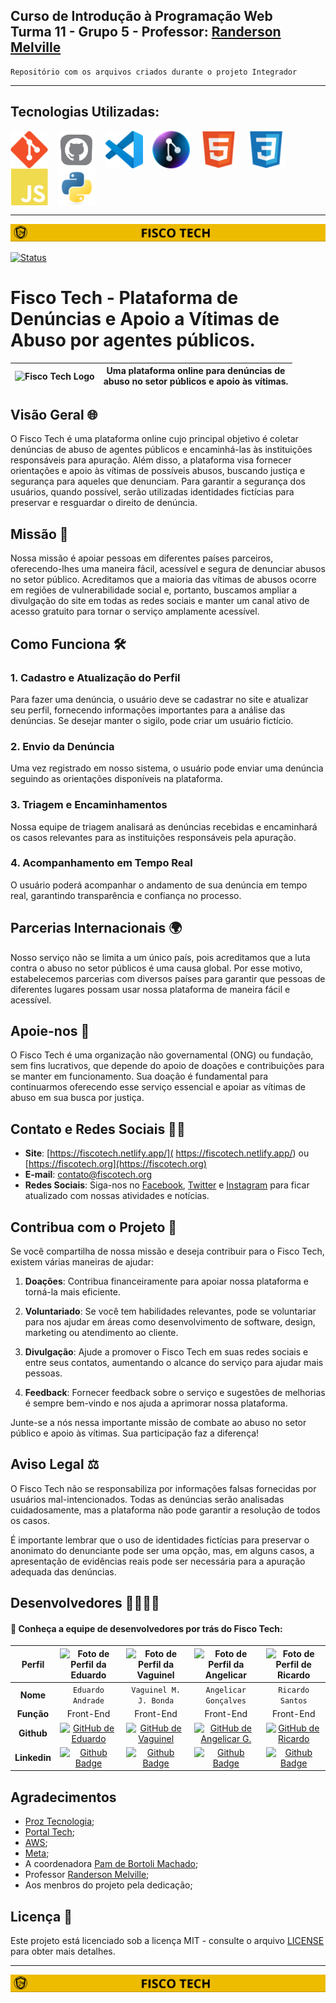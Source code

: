 ## Curso de Introdução à Programação Web <br> Turma 11 - Grupo 5 - Professor: [Randerson Melville](https://github.com/RandMelville)

```
Repositório com os arquivos criados durante o projeto Integrador
```
---

## **Tecnologias Utilizadas:**

<div style="display: inline_block">
  <img align="center" alt="icone-GIT" height="60" src="https://github.com/devicons/devicon/blob/master/icons/git/git-original.svg">
  &nbsp;&nbsp;
  <img align="center" alt="icone-GIT-HUB" height="60" src="./assets/github.jpg">
  &nbsp;&nbsp;
  <img align="center" alt="icone-VS-CODE" height="60" src="https://github.com/devicons/devicon/blob/master/icons/vscode/vscode-original.svg">
  &nbsp;&nbsp;
  <img align="center" alt="icone-GIT-LENS" height="60" src="https://github.com/gitkraken/vscode-gitlens/blob/main/images/gitlens-icon.png">
  &nbsp;&nbsp;
  <img align="center" alt="icone-HTML" height="60" src="https://raw.githubusercontent.com/devicons/devicon/master/icons/html5/html5-original.svg">
  &nbsp;&nbsp;
  <img align="center" alt="icone-CSS" height="60" src="https://raw.githubusercontent.com/devicons/devicon/master/icons/css3/css3-original.svg">
  &nbsp;&nbsp;
  <img align="center" alt="icone-JS" height="60" src="https://raw.githubusercontent.com/devicons/devicon/master/icons/javascript/javascript-plain.svg">
  &nbsp;&nbsp;
  <img align="center" alt="icone-Python" height="60" src="https://github.com/devicons/devicon/blob/master/icons/python/python-original.svg">
  &nbsp;&nbsp;
</div>

---

![Fisco Tech)](./assets/header-footer.png)

[![Status](http://img.shields.io/static/v1?label=STATUS&message=EM%20DESENVOLVIMENTO&color=yellow&style=for-the-badge)](https://github.com/Eduardo377/fiscotech)

# Fisco Tech - Plataforma de Denúncias e Apoio a Vítimas de Abuso por agentes públicos.

| <img alt="Fisco Tech Logo" height="80" src="./assets/logo.ico"/> | Uma plataforma online para denúncias de <br> abuso no setor públicos e apoio às vítimas. | 
| ---------------- | ----- |

## Visão Geral 🌐

O Fisco Tech é uma plataforma online cujo principal objetivo é coletar denúncias de abuso de agentes públicos e encaminhá-las às instituições responsáveis para apuração. Além disso, a plataforma visa fornecer orientações e apoio às vítimas de possíveis abusos, buscando justiça e segurança para aqueles que denunciam. Para garantir a segurança dos usuários, quando possível, serão utilizadas identidades fictícias para preservar e resguardar o direito de denúncia.

## Missão 🚀

Nossa missão é apoiar pessoas em diferentes países parceiros, oferecendo-lhes uma maneira fácil, acessível e segura de denunciar abusos no setor público. Acreditamos que a maioria das vítimas de abusos ocorre em regiões de vulnerabilidade social e, portanto, buscamos ampliar a divulgação do site em todas as redes sociais e manter um canal ativo de acesso gratuito para tornar o serviço amplamente acessível.

## Como Funciona 🛠️

### 1. Cadastro e Atualização do Perfil

Para fazer uma denúncia, o usuário deve se cadastrar no site e atualizar seu perfil, fornecendo informações importantes para a análise das denúncias. Se desejar manter o sigilo, pode criar um usuário fictício.

### 2. Envio da Denúncia

Uma vez registrado em nosso sistema, o usuário pode enviar uma denúncia seguindo as orientações disponíveis na plataforma.

### 3. Triagem e Encaminhamentos

Nossa equipe de triagem analisará as denúncias recebidas e encaminhará os casos relevantes para as instituições responsáveis pela apuração.

### 4. Acompanhamento em Tempo Real

O usuário poderá acompanhar o andamento de sua denúncia em tempo real, garantindo transparência e confiança no processo.

## Parcerias Internacionais 🌍

Nosso serviço não se limita a um único país, pois acreditamos que a luta contra o abuso no setor públicos é uma causa global. Por esse motivo, estabelecemos parcerias com diversos países para garantir que pessoas de diferentes lugares possam usar nossa plataforma de maneira fácil e acessível.

## Apoie-nos 🙏

O Fisco Tech é uma organização não governamental (ONG) ou fundação, sem fins lucrativos, que depende do apoio de doações e contribuições para se manter em funcionamento. Sua doação é fundamental para continuarmos oferecendo esse serviço essencial e apoiar as vítimas de abuso em sua busca por justiça.

## Contato e Redes Sociais 📧📱

- **Site**:  [https://fiscotech.netlify.app/]( https://fiscotech.netlify.app/) ou [https://fiscotech.org](https://fiscotech.org)
- **E-mail**: [contato@fiscotech.org](mailto:contato@fiscotech.org)
- **Redes Sociais**: Siga-nos no [Facebook](https://facebook.com/fiscotech), [Twitter](https://twitter.com/fiscotech) e [Instagram](https://instagram.com/fiscotech) para ficar atualizado com nossas atividades e notícias.

## Contribua com o Projeto 💪

Se você compartilha de nossa missão e deseja contribuir para o Fisco Tech, existem várias maneiras de ajudar:

1. **Doações**: Contribua financeiramente para apoiar nossa plataforma e torná-la mais eficiente.

2. **Voluntariado**: Se você tem habilidades relevantes, pode se voluntariar para nos ajudar em áreas como desenvolvimento de software, design, marketing ou atendimento ao cliente.

3. **Divulgação**: Ajude a promover o Fisco Tech em suas redes sociais e entre seus contatos, aumentando o alcance do serviço para ajudar mais pessoas.

4. **Feedback**: Fornecer feedback sobre o serviço e sugestões de melhorias é sempre bem-vindo e nos ajuda a aprimorar nossa plataforma.

Junte-se a nós nessa importante missão de combate ao abuso no setor público e apoio às vítimas. Sua participação faz a diferença!

## Aviso Legal ⚖️

O Fisco Tech não se responsabiliza por informações falsas fornecidas por usuários mal-intencionados. Todas as denúncias serão analisadas cuidadosamente, mas a plataforma não pode garantir a resolução de todos os casos.

É importante lembrar que o uso de identidades fictícias para preservar o anonimato do denunciante pode ser uma opção, mas, em alguns casos, a apresentação de evidências reais pode ser necessária para a apuração adequada das denúncias.
## Desenvolvedores 👩‍💻👨‍💻

#### 🎈 Conheça a equipe de desenvolvedores por trás do Fisco Tech:

<div style="text-align: center">

| Perfil | <img width="100" alt="Foto de Perfil da Eduardo" src="https://avatars.githubusercontent.com/u/35434628?v=4/"> | <img width="100" alt="Foto de Perfil da Vaguinel" src="https://avatars.githubusercontent.com/u/104402902?v=4/"> | <img width="100" alt="Foto de Perfil da Angelicar" src="https://avatars.githubusercontent.com/u/108835675?v=4/"> | <img width="100" alt="Foto de Perfil de Ricardo" src="https://avatars.githubusercontent.com/u/101869721?v=4/"> |
| ---------------- | ----- | --------- | --------- | --------- |
| <strong> Nome </strong> | `Eduardo` <br> `Andrade` | `Vaguinel M.` <br> `J. Bonda` | `Angelicar` <br> `Gonçalves` | `Ricardo` <br> `Santos` |
| <strong> Função </strong> | Front-End | Front-End | Front-End | Front-End |
| <strong> Github </strong> | <a href="https://github.com/Eduardo377/" target="_blank"> <img height="30" alt="GitHub de Eduardo" src="https://img.shields.io/badge/-Github-000?style=flat-square&logo=Github&logoColor=white"></a> | <a href="https://github.com/VagMJB/" target="_blank" > <img height="30" alt="GitHub de Vaguinel" src="https://img.shields.io/badge/-Github-000?style=flat-square&logo=Github&logoColor=white"></a> | <a href="https://github.com/angelicarg/"> <img height="30" alt="GitHub de Angelicar G." src="https://img.shields.io/badge/-Github-000?style=flat-square&logo=Github&logoColor=white"></a> | <a href="https://github.com/RicardoSantos-Dev/"> <img height="30" alt="GitHub de Ricardo" src="https://img.shields.io/badge/-Github-000?style=flat-square&logo=Github&logoColor=white"></a> |
| <strong> Linkedin </strong> | [![Github Badge](https://img.shields.io/badge/LinkedIn-0077B5?style=for-the-badge&logo=linkedin&logoColor=white)](https://www.linkedin.com/in/eduardogomes377/) | [![Github Badge](https://img.shields.io/badge/LinkedIn-0077B5?style=for-the-badge&logo=linkedin&logoColor=white)](https://www.linkedin.com/in/vaguinel-miguel-bonda-345b74238/) | [![Github Badge](https://img.shields.io/badge/LinkedIn-0077B5?style=for-the-badge&logo=linkedin&logoColor=white)](https://www.linkedin.com/in/ang%C3%A9lica-rodrigues-gon%C3%A7alves-774b5646/) | [![Github Badge](https://img.shields.io/badge/LinkedIn-0077B5?style=for-the-badge&logo=linkedin&logoColor=white)](https://www.linkedin.com/in/ricardo-silva-santos-2b7602166/) |

</div>

## Agradecimentos

* [Proz Tecnologia](https://prozeducacao.com.br/);
* [Portal Tech](https://portaltech.joyclass.com/app/list);
* [AWS](https://aws.amazon.com/pt/?nc2=h_lg);
* [Meta](https://about.meta.com/br/);
* A coordenadora [Pam de Bortoli Machado](https://www.linkedin.com/in/pameducacao/);
* Professor [Randerson Melville](https://github.com/RandMelville);
* Aos menbros do projeto pela dedicação;
## Licença 📜

Este projeto está licenciado sob a licença MIT - consulte o arquivo [LICENSE](LICENSE) para obter mais detalhes.

---

![Fisco Tech)](./assets/header-footer.png)
